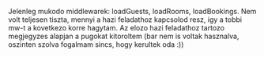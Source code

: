 Jelenleg mukodo middlewarek: loadGuests, loadRooms, loadBookings.
Nem volt teljesen tiszta, mennyi a hazi feladathoz kapcsolod resz, igy a tobbi mw-t a kovetkezo korre hagytam.
Az elozo hazi feladathoz tartozo megjegyzes alapjan a pugokat kitoroltem (bar nem is voltak hasznalva, oszinten szolva fogalmam sincs, hogy kerultek oda :))